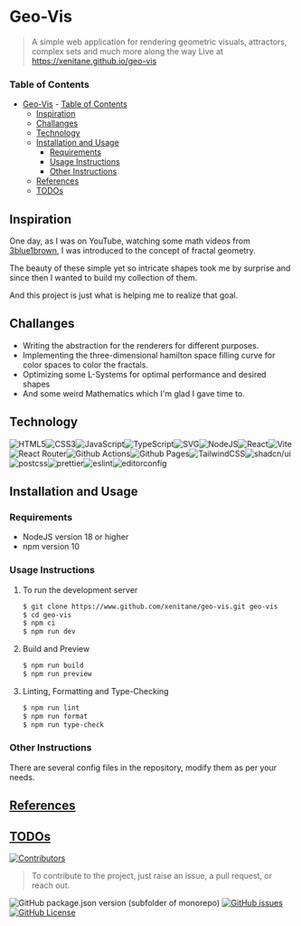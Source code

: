# Geo-Vis

> A simple web application for rendering geometric visuals, attractors, complex sets and much more along the way
> Live at <https://xenitane.github.io/geo-vis>

### Table of Contents

-   [Geo-Vis](#geo-vis) - [Table of Contents](#table-of-contents)
    -   [Inspiration](#inspiration)
    -   [Challanges](#challanges)
    -   [Technology](#technology)
    -   [Installation and Usage](#installation-and-usage)
        -   [Requirements](#requirements)
        -   [Usage Instructions](#usage-instructions)
        -   [Other Instructions](#other-instructions)
    -   [References](#references)
    -   [TODOs](#todos)

## Inspiration

One day, as I was on YouTube, watching some math videos from [3blue1brown](https://www.youtube.com/@3blue1brown), I was introduced to the concept of fractal geometry.

The beauty of these simple yet so intricate shapes took me by surprise and since then I wanted to build my collection of them.

And this project is just what is helping me to realize that goal.

## Challanges

-   Writing the abstraction for the renderers for different purposes.
-   Implementing the three-dimensional hamilton space filling curve for color spaces to color the fractals.
-   Optimizing some L-Systems for optimal performance and desired shapes
-   And some weird Mathematics which I'm glad I gave time to.

## Technology

![HTML5](https://img.shields.io/badge/html5-%23E34F26.svg?style=for-the-badge&logo=html5&logoColor=white)![CSS3](https://img.shields.io/badge/css3-%231572B6.svg?style=for-the-badge&logo=css3&logoColor=white)![JavaScript](https://img.shields.io/badge/javascript-%23F7DF1E.svg?style=for-the-badge&logo=javascript&logoColor=white)![TypeScript](https://img.shields.io/badge/typescript-%233178C6.svg?style=for-the-badge&logo=typescript&logoColor=white)![SVG](https://img.shields.io/badge/svg-%23FFB13B.svg?style=for-the-badge&logo=svg&logoColor=white)![NodeJS](https://img.shields.io/badge/node.js-%23339933.svg?style=for-the-badge&logo=nodedotjs&logoColor=white)![React](https://img.shields.io/badge/react-%2361DAFB.svg?style=for-the-badge&logo=react&logoColor=white)![Vite](https://img.shields.io/badge/vite-%23646CFF.svg?style=for-the-badge&logo=vite&logoColor=white)![React Router](https://img.shields.io/badge/react_router-%23CA4245.svg?style=for-the-badge&logo=reactrouter&logoColor=white)![Github Actions](https://img.shields.io/badge/github_actions-%232088FF.svg?style=for-the-badge&logo=githubactions&logoColor=white)![Github Pages](https://img.shields.io/badge/github_pages-%23222222.svg?style=for-the-badge&logo=githubpages&logoColor=white)![TailwindCSS](https://img.shields.io/badge/tailwindcss-%2306B6D4.svg?style=for-the-badge&logo=tailwindcss&logoColor=white)![shadcn/ui](https://img.shields.io/badge/shadcn/ui-%23000000.svg?style=for-the-badge&logo=shadcnui&logoColor=white)![postcss](https://img.shields.io/badge/postcss-%23DD3A0A.svg?style=for-the-badge&logo=postcss&logoColor=white)![prettier](https://img.shields.io/badge/prettier-%23F7B93E.svg?style=for-the-badge&logo=prettier&logoColor=white)![eslint](https://img.shields.io/badge/eslint-%234B32C3.svg?style=for-the-badge&logo=eslint&logoColor=white)![editorconfig](https://img.shields.io/badge/editorconfig-%23000.svg?style=for-the-badge&logo=editorconfig&logoColor=white)

## Installation and Usage

### Requirements

-   NodeJS version 18 or higher
-   npm version 10

### Usage Instructions

1. To run the development server

    ```bash
    $ git clone https://www.github.com/xenitane/geo-vis.git geo-vis
    $ cd geo-vis
    $ npm ci
    $ npm run dev
    ```

2. Build and Preview

    ```bash
    $ npm run build
    $ npm run preview
    ```

3. Linting, Formatting and Type-Checking
    ```bash
    $ npm run lint
    $ npm run format
    $ npm run type-check
    ```

### Other Instructions

There are several config files in the repository, modify them as per your needs.

## [References](./references.md)

## [TODOs](./todo.md)

[![Contributors](https://contrib.rocks/image?repo=xenitane/geo-vis)](https://github.com/xenitane/geo-vis/graphs/contributors)

> To contribute to the project, just raise an issue, a pull request, or reach out.

![GitHub package.json version (subfolder of monorepo)](https://img.shields.io/github/package-json/v/xenitane/geo-vis?style=flat-square) [![GitHub issues](https://img.shields.io/github/issues/xenitane/geo-vis?style=flat-square)](https://www.github.com/xenitane/geo-vis/issues)[![GitHub License](https://img.shields.io/github/license/xenitane/geo-vis?style=flat-square)
](./license.md)
